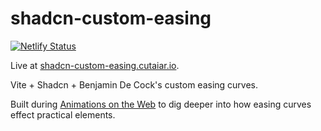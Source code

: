 # shadcn-custom-easing

[![Netlify Status](https://api.netlify.com/api/v1/badges/9c400de4-c562-4899-907a-3166233a4aa9/deploy-status)](https://app.netlify.com/sites/shadcn-custom-easing/deploys)

Live at [shadcn-custom-easing.cutaiar.io](https://shadcn-custom-easing.cutaiar.io/).

Vite + Shadcn + Benjamin De Cock's custom easing curves.

Built during [Animations on the Web](https://animations.dev/learn) to dig deeper into how easing curves effect practical elements.
